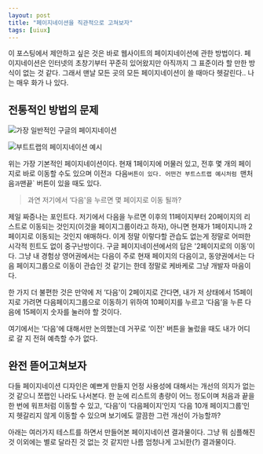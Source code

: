 ```yaml
---
layout: post
title: "페이지네이션을 직관적으로 고쳐보자"
tags: [uiux]
---
```


이 포스팅에서 제안하고 싶은 것은 바로 웹사이트의 페이지네이션에 관한 방법이다. 페이지네이션은 인터넷의 초창기부터 꾸준히 있어왔지만 아직까지 그 표준이라 할 만한 방식이 없는 것 같다. 그래서 맨날 모든 곳의 모든 페이지네이션이 쓸 때마다 헷갈린다.. 나는 매우 화가 나 있다.

## 전통적인 방법의 문제

![가장 일반적인 구글의 페이지네이션](https://github.com/user-attachments/assets/b4bbfbaf-5bb8-47df-99ba-28b7c6bbf283)

![부트트랩의 페이지네이션 예시](https://github.com/user-attachments/assets/512c63e4-8921-49fc-b8f8-57016e253549)

위는 가장 기본적인 페이지네이션이다. 현재 1페이지에 머물러 있고, 전후 몇 개의 페이지로 바로 이동할 수도 있으며 이전`과 `다음`버튼이 있다. 어떤건 부트스트랩 예시처럼 `맨처음` 과 `맨끝` 버튼이 있을 때도 있다.

> 과연 저기에서 ‘다음'을 누르면 몇 페이지로 이동 될까?

제일 짜증나는 포인트다. 저기에서 다음을 누르면 이후의 11페이지부터 20페이지의 리스트로 이동되는 것인지(이것을 페이지그룹이라고 하자), 아니면 현재가 1페이지니까 2페이지로 이동되는 것인지 애매하다. 이게 정말 이렇다할 관습도 없는게 정말로 어떠한 시각적 힌트도 없이 중구난방이다. 구글 페이지네이션에서의 답은 '2페이지로의 이동’이다. 그냥 내 경험상 영어권에서는 다음이 주로 현재 페이지의 다음이고, 동양권에서는 다음 페이지그룹으로 이동이 관습인 것 같기는 한데 정말로 케바케로 그냥 개발자 마음이다.

한 가지 더 불편한 것은 만약에 저 ‘다음'이 2페이지로 간다면, 내가 저 상태에서 15페이지로 가려면 다음페이지그룹으로 이동하기 위하여 10페이지를 누르고 ‘다음’을 누른 다음에 15페이지 숫자를 눌러야 할 것이다.

여기에서는 ‘다음'에 대해서만 논의했는데 거꾸로 ‘이전' 버튼을 눌렀을 때도 내가 어디로 갈 지 전혀 예측할 수가 없다.

## 완전 뜯어고쳐보자

다들 페이지네이션 디자인은 예쁘게 만들지 언정 사용성에 대해서는 개선의 의지가 없는 것 같으니 쪼랩인 나라도 나서본다. 한 눈에 리스트의 총량이 어느 정도이며 처음과 끝을 한 번에 워프처럼 이동할 수 있고, ‘다음’이 ‘다음페이지’인지 ‘다음 10개 페이지그룹’인지 헷갈리지 않게 이동할 수 있으며 보기에도 깔끔한 그런 개선이 가능할까?

아래는 여러가지 테스트를 하면서 만들어본 페이지네이션 결과물이다. 그냥 뭐 심플해진 것 이외에는 별로 달라진 것 없는 것 같지만 나름 엄청나게 고뇌한(?) 결과물이다.




